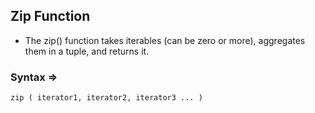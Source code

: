 ## Zip Function

- The zip() function takes iterables (can be zero or more), aggregates them in a tuple, and returns it.

### Syntax =>

    zip ( iterator1, iterator2, iterator3 ... )